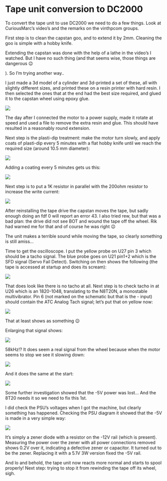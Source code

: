 # Tape unit conversion to DC2000

To convert the tape unit to use DC2000 we need to do a few things. Look at CuriousMarc’s video’s and the remarks on the vinthpcom groups.

First step is to clean the capstan goo, and to extend it by 2mm. Cleaning the goo is simple with a hobby knife.

Extending the capstan was done with the help of a lathe in the video’s I watched. But I have no such thing (and that seems wise, those things are dangerous :wink:

 ). So I’m trying another way..

I just made a 3d model of a cylinder and 3d-printed a set of these, all with slightly different sizes, and printed these on a resin printer with hard resin. I then selected the ones that at the end had the best size required, and glued it to the capstan wheel using epoxy glue.

![](./attachments/image-20220906-180226.png)

The day after I connected the motor to a power supply, made it rotate at speed and used a file to remove the extra resin and glue. This should have resulted in a reasonably round extension.

Next step is the plasti-dip treatment: make the motor turn slowly, and apply coats of plasti-dip every 5 minutes with a flat hobby knife until we reach the required size (around 10.5 mm diameter):

![](./attachments/image-20220906-195004.png)

Adding a coating every 5 minutes gets us this:

![](./attachments/image-20220906-195039.png)

Next step is to put a 1K resistor in parallel with the 200ohm resistor to increase the write current:

![](./attachments/image-20220907-202114.png)

After reinstalling the tape drive the capstan moves the tape, but sadly enough doing an fdf 0 will report an error 43. I also tried rew, but that was a bad plan: the drive did not see BOT and wound the tape off the wheel. Rik had warned me for that and of course he was right :wink:

The unit makes a terrible sound while moving the tape, so clearly something is still amiss…

Time to get the oscilloscope. I put the yellow probe on U27 pin 3 which should be a tacho signal. The blue probe goes on U21 pin1+2 which is the SFD signal (Servo Fail Detect). Switching on then shows the following (the tape is accessed at startup and does its scream):

![](./attachments/image-20220908-190337.png)

That does look like there is no tacho at all. Next step is to check tacho in at U26 which is an 1820-1048, translating to the N8T20N, a monostable multivibrator. Pin 6 (not marked on the schematic but that is the - input) should contain the ATC Analog Tach signal; let’s put that on yellow now:

![](./attachments/image-20220908-191304.png)

That at least shows as something :wink:

 Enlarging that signal shows:

![](./attachments/image-20220908-191748.png)

58kHz!? It does seem a real signal from the wheel because when the motor seems to stop we see it slowing down:

![](./attachments/image-20220908-191957.png)

And it does the same at the start:

![](./attachments/image-20220908-192300.png)

Some further investigation showed that the -5V power was lost… And the 8T20 needs it so we need to fix this 1st.

I did check the PSU’s voltages when I got the machine, but clearly something has happened. Checking the PSU diagram it showed that the -5V is made in a very simple way:

![](./attachments/image-20220920-185741.png)

It’s simply a zener diode with a resistor on the -12V rail (which is present). Measuring the power over the zener with all power connections removed shows 0.2V over it, indicating a defective zener or capacitor. It turned out to be the zener. Replacing it with a 5.1V 3W version fixed the -5V rail.

And lo and behold, the tape unit now reacts more normal and starts to spool properly! Next step: trying to stop it from rewinding the tape off its wheel, sigh.